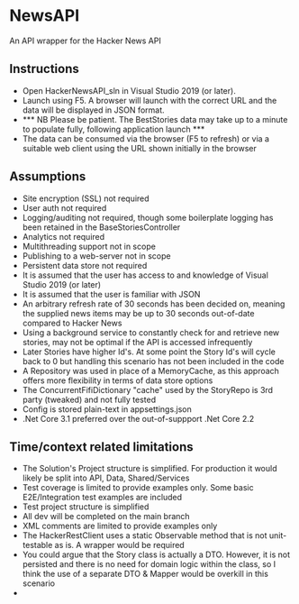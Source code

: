 # NewsAPI
An API wrapper for the Hacker News API

## Instructions
- Open HackerNewsAPI_sln in Visual Studio 2019 (or later). 
- Launch using F5. A browser will launch with the correct URL and the data will be displayed in JSON format. 
- *** NB Please be patient. The BestStories data may take up to a minute to populate fully, following application launch ***
- The data can be consumed via the browser (F5 to refresh) or via a suitable web client using the URL shown initially in the browser

## Assumptions
- Site encryption (SSL) not required
- User auth not required
- Logging/auditing not required, though some boilerplate logging has been retained in the BaseStoriesController
- Analytics not required
- Multithreading support not in scope
- Publishing to a web-server not in scope
- Persistent data store not required
- It is assumed that the user has access to and knowledge of Visual Studio 2019 (or later)
- It is assumed that the user is familiar with JSON
- An arbitrary refresh rate of 30 seconds has been decided on, meaning the supplied news items may be up to 30 seconds out-of-date compared to Hacker News
- Using a background service to constantly check for and retrieve new stories, may not be optimal if the API is accessed infrequently
- Later Stories have higher Id's. At some point the Story Id's will cycle back to 0 but handling this scenario has not been included in the code
- A Repository was used in place of a MemoryCache, as this approach offers more flexibility in terms of data store options
- The ConcurrentFifiDictionary "cache" used by the StoryRepo is 3rd party (tweaked) and not fully tested
- Config is stored plain-text in appsettings.json
- .Net Core 3.1 preferred over the out-of-suppport .Net Core 2.2

## Time/context related limitations
- The Solution's Project structure is simplified. For production it would likely be split into API, Data, Shared/Services
- Test coverage is limited to provide examples only. Some basic E2E/Integration test examples are included
- Test project structure is simplified
- All dev will be completed on the main branch
- XML comments are limited to provide examples only
- The HackerRestClient uses a static Observable method that is not unit-testable as is. A wrapper would be required
- You could argue that the Story class is actually a DTO. However, it is not persisted and there is no need for domain logic within the class, so I think the use of a separate DTO & Mapper would be overkill in this scenario
- 
